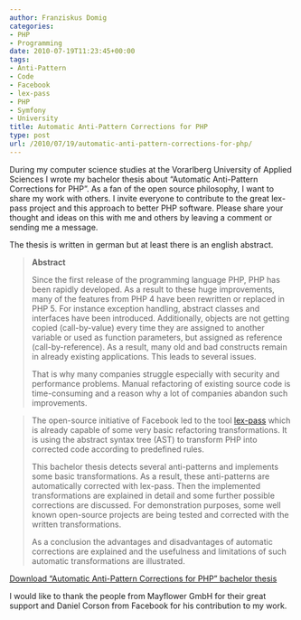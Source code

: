 ```yaml
---
author: Franziskus Domig
categories:
- PHP
- Programming
date: 2010-07-19T11:23:45+00:00
tags:
- Anti-Pattern
- Code
- Facebook
- lex-pass
- PHP
- Symfony
- University
title: Automatic Anti-Pattern Corrections for PHP
type: post
url: /2010/07/19/automatic-anti-pattern-corrections-for-php/
---
```


During my computer science studies at the Vorarlberg University of Applied Sciences I wrote my bachelor thesis about &#8220;Automatic Anti-Pattern Corrections for PHP&#8221;. As a fan of the open source philosophy, I want to share my work with others. I invite everyone to contribute to the great lex-pass project and this approach to better PHP software. Please share your thought and ideas on this with me and others by leaving a comment or sending me a message.<!--more-->

The thesis is written in german but at least there is an english abstract.

> **Abstract**
> 
> Since the first release of the programming language PHP, PHP has been rapidly developed. As a result to these huge improvements, many of the features from PHP 4 have been rewritten or replaced in PHP 5. For instance exception handling, abstract classes and interfaces have been introduced. Additionally, objects are not getting copied (call-by-value) every time they are assigned to another variable or used as function parameters, but assigned as reference (call-by-reference). As a result, many old and bad constructs remain in already existing applications. This leads to several issues.
> 
> That is why many companies struggle especially with security and performance problems. Manual refactoring of existing source code is time-consuming and a reason why a lot of companies abandon such improvements.
  
> The open-source initiative of Facebook led to the tool [lex-pass][1] which is already capable of some very basic refactoring transformations. It is using the abstract syntax tree (AST) to transform PHP into corrected code according to predefined rules.
> 
> This bachelor thesis detects several anti-patterns and implements some basic transformations. As a result, these anti-patterns are automatically corrected with lex-pass. Then the implemented transformations are explained in detail and some further possible corrections are discussed. For demonstration purposes, some well known open-source projects are being tested and corrected with the written transformations.
> 
> As a conclusion the advantages and disadvantages of automatic corrections are explained and the usefulness and limitations of such automatic transformations are illustrated.

[Download &#8220;Automatic Anti-Pattern Corrections for PHP&#8221; bachelor thesis][2]

I would like to thank the people from Mayflower GmbH for their great support and Daniel Corson from Facebook for his contribution to my work.

 [1]: http://github.com/facebook/lex-pass
 [2]: /uploads/2010/07/Bachelorarbeit_Franziskus_Domig.pdf
